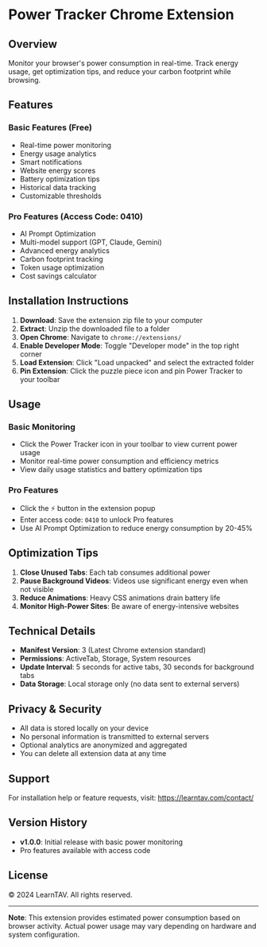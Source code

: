 # Power Tracker Chrome Extension

## Overview
Monitor your browser's power consumption in real-time. Track energy usage, get optimization tips, and reduce your carbon footprint while browsing.

## Features

### Basic Features (Free)
- Real-time power monitoring
- Energy usage analytics
- Smart notifications
- Website energy scores
- Battery optimization tips
- Historical data tracking
- Customizable thresholds

### Pro Features (Access Code: 0410)
- AI Prompt Optimization
- Multi-model support (GPT, Claude, Gemini)
- Advanced energy analytics
- Carbon footprint tracking
- Token usage optimization
- Cost savings calculator

## Installation Instructions

1. **Download**: Save the extension zip file to your computer
2. **Extract**: Unzip the downloaded file to a folder
3. **Open Chrome**: Navigate to `chrome://extensions/`
4. **Enable Developer Mode**: Toggle "Developer mode" in the top right corner
5. **Load Extension**: Click "Load unpacked" and select the extracted folder
6. **Pin Extension**: Click the puzzle piece icon and pin Power Tracker to your toolbar

## Usage

### Basic Monitoring
- Click the Power Tracker icon in your toolbar to view current power usage
- Monitor real-time power consumption and efficiency metrics
- View daily usage statistics and battery optimization tips

### Pro Features
- Click the ⚡ button in the extension popup
- Enter access code: `0410` to unlock Pro features
- Use AI Prompt Optimization to reduce energy consumption by 20-45%

## Optimization Tips

1. **Close Unused Tabs**: Each tab consumes additional power
2. **Pause Background Videos**: Videos use significant energy even when not visible
3. **Reduce Animations**: Heavy CSS animations drain battery life
4. **Monitor High-Power Sites**: Be aware of energy-intensive websites

## Technical Details

- **Manifest Version**: 3 (Latest Chrome extension standard)
- **Permissions**: ActiveTab, Storage, System resources
- **Update Interval**: 5 seconds for active tabs, 30 seconds for background tabs
- **Data Storage**: Local storage only (no data sent to external servers)

## Privacy & Security

- All data is stored locally on your device
- No personal information is transmitted to external servers
- Optional analytics are anonymized and aggregated
- You can delete all extension data at any time

## Support

For installation help or feature requests, visit: https://learntav.com/contact/

## Version History

- **v1.0.0**: Initial release with basic power monitoring
- Pro features available with access code

## License

© 2024 LearnTAV. All rights reserved.

---

**Note**: This extension provides estimated power consumption based on browser activity. Actual power usage may vary depending on hardware and system configuration.